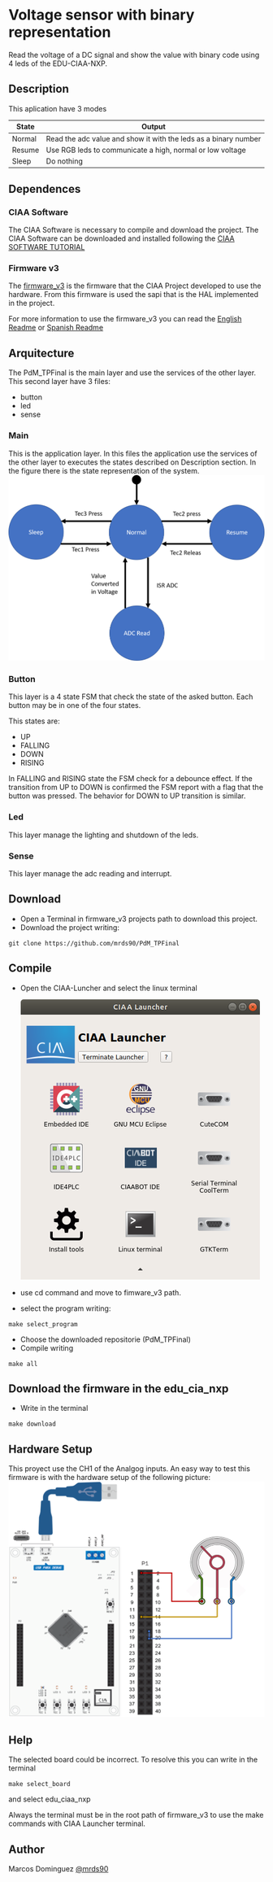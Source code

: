 # Voltage sensor with binary representation

Read the voltage of a DC signal and show the value with binary code using 4 leds of the EDU-CIAA-NXP.

## Description

This aplication have 3 modes

| State  | Output                                                          |
| ------ | --------------------------------------------------------------- |
| Normal | Read the adc value and show it with the leds as a binary number |
| Resume | Use RGB leds to communicate a high, normal or low voltage       |
| Sleep  | Do nothing                                                      |


## Dependences
### CIAA Software
The CIAA Software is necessary to compile and download the project.
The CIAA Software can be downloaded and installed following the [CIAA SOFTWARE TUTORIAL](https://github.com/epernia/software/)
### Firmware v3
The [firmware_v3](https://github.com/epernia/firmware_v3/) is the firmware that the CIAA Project developed to use the hardware.
From this firmware is used the sapi that is the HAL implemented in the project.

For more information to use the firmware_v3 you can read the [English Readme](https://github.com/epernia/firmware_v3/blob/master/documentation/firmware/readme/readme-en.md) or [Spanish Readme](https://github.com/epernia/firmware_v3/blob/master/documentation/firmware/readme/readme-es.md)

## Arquitecture

The PdM_TPFinal is the main layer and use the services of the other layer. This second layer have 3 files:
* button
* led
* sense

### Main
This is the application layer. In this files the application use the services of the other layer to executes the states described on Description section.
In the figure there is the state representation of the system.
![alt text](https://github.com/mrds90/PdM_TPFinal/blob/main/docs/Mef.png?raw=true)

### Button
This layer is a 4 state FSM that check the state of the asked button. Each button may be in one of the four states.

This states are:
* UP
* FALLING
* DOWN
* RISING

In FALLING and RISING state the FSM check for a debounce effect. If the transition from UP to DOWN is confirmed the FSM report with a flag that the button was pressed. The behavior for DOWN to UP transition is similar.
### Led
This layer manage the lighting and shutdown of the leds.

### Sense
This layer manage the adc reading and interrupt.

## Download
* Open a Terminal in firmware_v3 projects path to download this project.
* Download the project writing:
```
git clone https://github.com/mrds90/PdM_TPFinal
```
## Compile

* Open the CIAA-Luncher and select the linux terminal

  ![alt text](https://github.com/mrds90/PdM_TPFinal/blob/main/docs/launcher-win.png?raw=true)
  
* use cd command and move to fimware_v3 path.
* select the program writing:
```
make select_program
```
* Choose the downloaded repositorie (PdM_TPFinal)
* Compile writing
```
make all
```
##  Download the firmware in the edu_cia_nxp

* Write in the terminal

```
make download
```
## Hardware Setup
This proyect use the CH1 of the Analgog inputs. An easy way to test this firmware is with the hardware setup of the following picture:
  ![alt text](https://github.com/mrds90/PdM_TPFinal/blob/main/docs/HardwareSetup.png?raw=true)
## Help

The selected board could be incorrect. To resolve this you can write in the terminal
```
make select_board
```
and select edu_ciaa_nxp

Always the terminal must be in the root path of firmware_v3 to use the make commands with CIAA Launcher terminal.

## Author

Marcos Dominguez
[@mrds90](https://github.com/mrds90)
